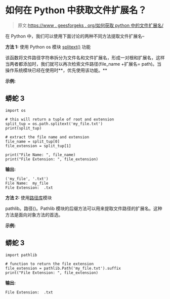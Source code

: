# 如何在 Python 中获取文件扩展名？

> 原文:[https://www . geesforgeks . org/如何获取 python 中的文件扩展名/](https://www.geeksforgeeks.org/how-to-get-file-extension-in-python/)

在 Python 中，我们可以使用下面讨论的两种不同方法提取文件扩展名–

**方法 1:** 使用 Python os 模块 [splitext()](https://www.geeksforgeeks.org/python-os-path-splitext-method/) 功能

该函数将文件路径字符串拆分为文件名和文件扩展名，形成一对根和扩展名，这样当两者都添加时，我们就可以再次检索文件路径(file_name +扩展名= path)。当操作系统模块已经在使用时**，优先使用该功能。**

**示例:**

## 蟒蛇 3

```
import os

# this will return a tuple of root and extension
split_tup = os.path.splitext('my_file.txt')
print(split_tup)

# extract the file name and extension
file_name = split_tup[0]
file_extension = split_tup[1]

print("File Name: ", file_name)
print("File Extension: ", file_extension)
```

**输出:**

```
('my_file', '.txt')
File Name:  my_file
File Extension:  .txt
```

**方法 2:** 使用[路径库](https://www.geeksforgeeks.org/pathlib-module-in-python/)模块

pathlib。路径()。Pathlib 模块的后缀方法可以用来提取文件路径的扩展名。这种方法是面向对象方法的首选。

**示例:**

## 蟒蛇 3

```
import pathlib

# function to return the file extension
file_extension = pathlib.Path('my_file.txt').suffix
print("File Extension: ", file_extension)
```

**输出:**

```
File Extension:  .txt
```